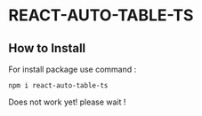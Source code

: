# REACT-AUTO-TABLE-TS

## How to Install

For install package use command :

`npm i react-auto-table-ts`


Does not work yet! please wait !